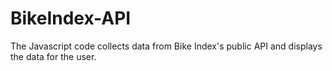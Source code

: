 # BikeIndex-API
The Javascript code collects data from Bike Index's public API and displays the data for the user.
